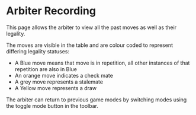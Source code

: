 # Arbiter Recording

This page allows the arbiter to view all the past moves as well as their legality.

The moves are visible in the table and are colour coded to represent differing legality statuses:

- A Blue move means that move is in repetition, all other instances of that repetition are also in Blue
- An orange move indicates a check mate
- A grey move represents a stalemate
- A Yellow move represents a draw

The arbiter can return to previous game modes by switching modes using the toggle mode button in the toolbar.
